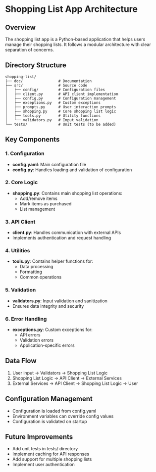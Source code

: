 # Shopping List App Architecture

## Overview
The shopping list app is a Python-based application that helps users manage their shopping lists. It follows a modular architecture with clear separation of concerns.

## Directory Structure
```
shopping-list/
├── doc/                # Documentation
├── src/                # Source code
│   ├── config/         # Configuration files
│   ├── client.py       # API client implementation
│   ├── config.py       # Configuration management
│   ├── exceptions.py   # Custom exceptions
│   ├── prompts.py      # User interaction prompts
│   ├── shopping.py     # Core shopping list logic
│   ├── tools.py        # Utility functions
│   └── validators.py   # Input validation
└── tests/              # Unit tests (to be added)
```

## Key Components

### 1. Configuration
- **config.yaml**: Main configuration file
- **config.py**: Handles loading and validation of configuration

### 2. Core Logic
- **shopping.py**: Contains main shopping list operations:
  - Add/remove items
  - Mark items as purchased
  - List management

### 3. API Client
- **client.py**: Handles communication with external APIs
- Implements authentication and request handling

### 4. Utilities
- **tools.py**: Contains helper functions for:
  - Data processing
  - Formatting
  - Common operations

### 5. Validation
- **validators.py**: Input validation and sanitization
- Ensures data integrity and security

### 6. Error Handling
- **exceptions.py**: Custom exceptions for:
  - API errors
  - Validation errors
  - Application-specific errors

## Data Flow
1. User input → Validators → Shopping List Logic
2. Shopping List Logic → API Client → External Services
3. External Services → API Client → Shopping List Logic → User

## Configuration Management
- Configuration is loaded from config.yaml
- Environment variables can override config values
- Configuration is validated on startup

## Future Improvements
- Add unit tests in tests/ directory
- Implement caching for API responses
- Add support for multiple shopping lists
- Implement user authentication
